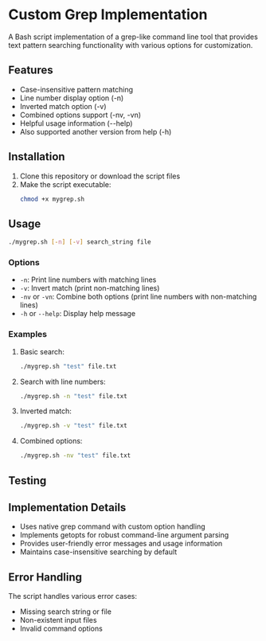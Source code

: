 # Custom Grep Implementation

A Bash script implementation of a grep-like command line tool that provides text pattern searching functionality with various options for customization.

## Features

- Case-insensitive pattern matching
- Line number display option (-n)
- Inverted match option (-v)
- Combined options support (-nv, -vn)
- Helpful usage information (--help)
- Also supported another version from help (-h)

## Installation

1. Clone this repository or download the script files
2. Make the script executable:
   ```bash
   chmod +x mygrep.sh
   ```

## Usage

```bash
./mygrep.sh [-n] [-v] search_string file
```

### Options

- `-n`: Print line numbers with matching lines
- `-v`: Invert match (print non-matching lines)
- `-nv` or `-vn`: Combine both options (print line numbers with non-matching lines)
- `-h` or `--help`: Display help message

### Examples

1. Basic search:
   ```bash
   ./mygrep.sh "test" file.txt
   ```

2. Search with line numbers:
   ```bash
   ./mygrep.sh -n "test" file.txt
   ```

3. Inverted match:
   ```bash
   ./mygrep.sh -v "test" file.txt
   ```

4. Combined options:
   ```bash
   ./mygrep.sh -nv "test" file.txt
   ```

## Testing



## Implementation Details

- Uses native grep command with custom option handling
- Implements getopts for robust command-line argument parsing
- Provides user-friendly error messages and usage information
- Maintains case-insensitive searching by default

## Error Handling

The script handles various error cases:
- Missing search string or file
- Non-existent input files
- Invalid command options
